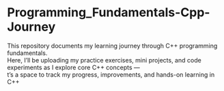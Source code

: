 # Programming_Fundamentals-Cpp-Journey
This repository documents my learning journey through C++ programming fundamentals.
<br>
Here, I’ll be uploading my practice exercises, mini projects, and code experiments as I explore core C++ concepts —
<br>
t’s a space to track my progress, improvements, and hands-on learning in C++
